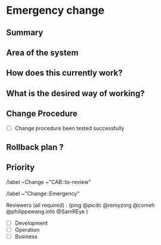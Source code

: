 # Emergency change
<!-- Emergency change should be filed whenever an incident caused a required change. It will be reviewed by the CAB afterward !-->

<!-- /confidential -->
<!-- If confidential, explain why -->

## Summary
<!-- Outline the issue being faced, and why this required a change !-->

## Area of the system
<!-- This might only be one part, but may involve multiple sections !-->

## How does this currently work?
<!-- The current process, and any associated business rules !-->

## What is the desired way of working?
<!-- after the change, what should the process be, and what should the business rules be !-->

<!--  When relevant, include how to test the success of change application -->

## Change Procedure
- [ ] Change procedure been tested successfully

<!--  Include step by step description of changes performed -->


## Rollback plan ?
<!-- Describe how to rollback the change in case the expected change is not working -->

## Priority
<!-- Uncomment as appropriate. The priority and severity assigned may be different to this !-->
<!--High : (This will bring a huge increase in performance/productivity/usability, or is a legislative requirement)-->
<!-- /label ~"Priority::1-High" -->
<!--Medium : (This will bring a good increase in performance/productivity/usability)-->
<!-- /label ~"Priority::2-Medium" -->
<!--Low : (anything else e.g., trivial, minor improvements) -->
<!--  /label ~"Priority::3-Low" -->


<!-- METADATA for project management, please leave the following lines and edit as needed -->
<!-- Emergency change request, usually on incident, sent to the CAB for review after applying. -->
<!-- labels for gitlab CAB Change issues management -->
/label ~Change ~"CAB::to-review"

<!-- identify the kind of change -->
/label ~"Change::Emergency"

<!-- Reviewers : please fill with your gitlab user @handle -->
Reviewers (all required) : (ping  @picdc @remyzorg @comeh @philippewang.info @SamREye )
- [ ] Development
- [ ] Operation
- [ ] Business

<!-- METADATA - end -->
